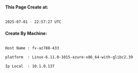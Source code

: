 
   
#### This Page Create at:

```bash

2025-07-01 - 22:57:27 UTC

```

#### Create By Machine:

```bash

Host Name : fv-az788-433

platform  : Linux-6.11.0-1015-azure-x86_64-with-glibc2.39

Ip Local  : 10.1.0.137

```

